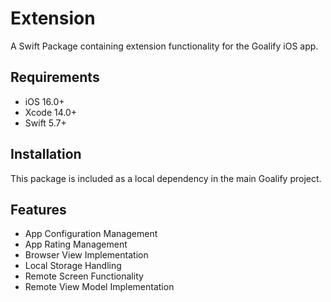 # Extension

A Swift Package containing extension functionality for the Goalify iOS app.

## Requirements

- iOS 16.0+
- Xcode 14.0+
- Swift 5.7+

## Installation

This package is included as a local dependency in the main Goalify project.

## Features

- App Configuration Management
- App Rating Management
- Browser View Implementation
- Local Storage Handling
- Remote Screen Functionality
- Remote View Model Implementation